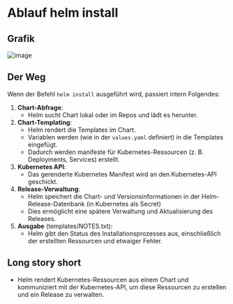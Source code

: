 # Ablauf helm install 

## Grafik 

![image](https://github.com/user-attachments/assets/ee8d147e-a04b-46ef-b81d-d36cade484d3)


## Der Weg 

Wenn der Befehl `helm install` ausgeführt wird, passiert intern Folgendes:

1. **Chart-Abfrage**:
    * Helm sucht Chart lokal oder im Repos und lädt es herunter.
1. **Chart-Templating**:
    * Helm rendert die Templates im Chart.
    * Variablen werden (wie in der `values.yaml` definiert) in die Templates eingefügt.
    * Dadurch werden manifeste für Kubernetes-Ressourcen (z. B. Deployments, Services) erstellt.
1. **Kubernetes API**:
   * Das gerenderte Kubernetes Manifest wird an den Kubernetes-API geschickt.
1. **Release-Verwaltung**:
   * Helm speichert die Chart- und Versionsinformationen in der Helm-Release-Datenbank (in Kubernetes als Secret)
   * Dies ermöglicht eine spätere Verwaltung und Aktualisierung des Releases.
1. **Ausgabe** (templates/NOTES.txt):
   * Helm gibt den Status des Installationsprozesses aus, einschließlich der erstellten Ressourcen und etwaiger Fehler.

## Long story short 

  * Helm rendert Kubernetes-Ressourcen aus einem Chart und kommuniziert mit der Kubernetes-API, um diese Ressourcen zu erstellen und ein Release zu verwalten.
